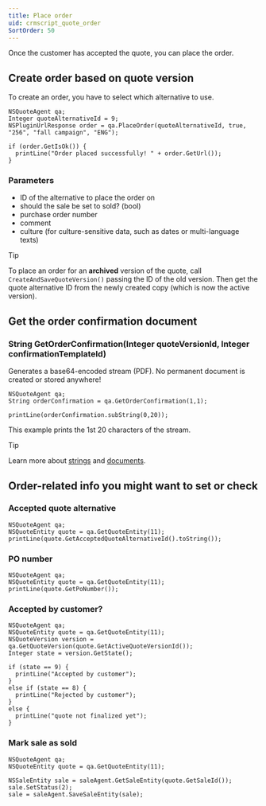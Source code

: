 ```yaml
---
title: Place order
uid: crmscript_quote_order
SortOrder: 50
---
```


Once the customer has accepted the quote, you can place the order.

## Create order based on quote version

To create an order, you have to select which alternative to use.

```crmscript!
NSQuoteAgent qa;
Integer quoteAlternativeId = 9;
NSPluginUrlResponse order = qa.PlaceOrder(quoteAlternativeId, true, "256", "fall campaign", "ENG");

if (order.GetIsOk()) {
  printLine("Order placed successfully! " + order.GetUrl());
}
```

### Parameters

* ID of the alternative to place the order on
* should the sale be set to sold? (bool)
* purchase order number
* comment
* culture (for culture-sensitive data, such as dates or multi-language texts)

> [!TIP]
> To place an order for an **archived** version of the quote, call `CreateAndSaveQuoteVersion()` passing the ID of the old version. Then get the quote alternative ID from the newly created copy (which is now the active version).

## Get the order confirmation document

### String GetOrderConfirmation(Integer quoteVersionId, Integer confirmationTemplateId)

Generates a base64-encoded stream (PDF). No permanent document is created or stored anywhere!

```crmscript!
NSQuoteAgent qa;
String orderConfirmation = qa.GetOrderConfirmation(1,1);

printLine(orderConfirmation.subString(0,20));
```

This example prints the 1st 20 characters of the stream.

> [!TIP]
> Learn more about [strings](../../datatypes/string-type.md) and [documents](../documents/documents.md).

## Order-related info you might want to set or check

### Accepted quote alternative

```crmscript!
NSQuoteAgent qa;
NSQuoteEntity quote = qa.GetQuoteEntity(11);
printLine(quote.GetAcceptedQuoteAlternativeId().toString());
```

### PO number

```crmscript!
NSQuoteAgent qa;
NSQuoteEntity quote = qa.GetQuoteEntity(11);
printLine(quote.GetPoNumber());
```

### Accepted by customer?

```crmscript!
NSQuoteAgent qa;
NSQuoteEntity quote = qa.GetQuoteEntity(11);
NSQuoteVersion version = qa.GetQuoteVersion(quote.GetActiveQuoteVersionId());
Integer state = version.GetState();

if (state == 9) {
  printLine("Accepted by customer");
}
else if (state == 8) {
  printLine("Rejected by customer");
}
else {
  printLine("quote not finalized yet");
}
```

### Mark sale as sold

```crmscript
NSQuoteAgent qa;
NSQuoteEntity quote = qa.GetQuoteEntity(11);

NSSaleEntity sale = saleAgent.GetSaleEntity(quote.GetSaleId());
sale.SetStatus(2);
sale = saleAgent.SaveSaleEntity(sale);
```
